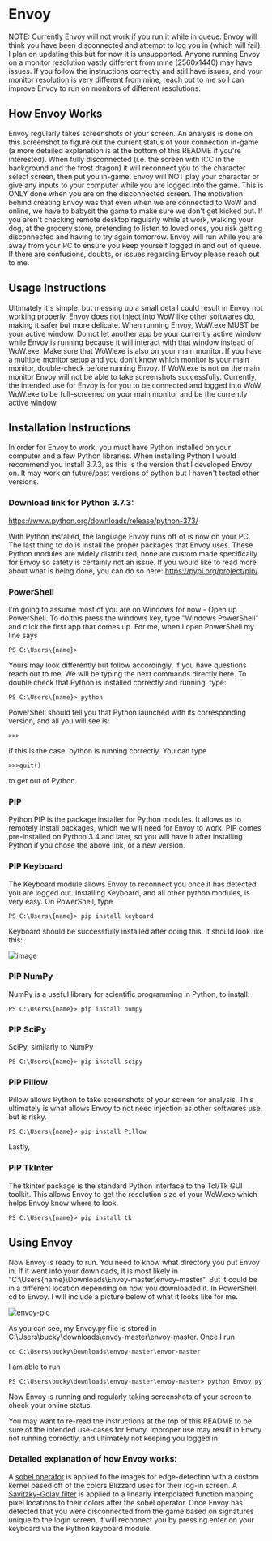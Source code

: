 # Envoy

NOTE: Currently Envoy will not work if you run it while in queue. Envoy will think you have been disconnected and attempt to log you in (which will fail). I plan on updating this but for now it is unsupported. Anyone running Envoy on a monitor resolution vastly different from mine (2560x1440) may have issues. If you follow the instructions correctly and still have issues, and your monitor resolution is very different from mine, reach out to me so I can improve Envoy to run on monitors of different resolutions.

## How Envoy Works

Envoy regularly takes screenshots of your screen. An analysis is done on this screenshot to figure out the current status of your connection in-game (a more detailed explanation is at the bottom of this README if you're interested). When fully disconnected (i.e. the screen with ICC in the background and the frost dragon) it will reconnect you to the character select screen, then put you in-game. Envoy will NOT play your character or give any inputs to your computer while you are logged into the game. This is ONLY done when you are on the disconnected screen. The motivation behind creating Envoy was that even when we are connected to WoW and online, we have to babysit the game to make sure we don't get kicked out. If you aren't checking remote desktop regularly while at work, walking your dog, at the grocery store, pretending to listen to loved ones, you risk getting disconnected and having to try again tomorrow. Envoy will run while you are away from your PC to ensure you keep yourself logged in and out of queue. If there are confusions, doubts, or issues regarding Envoy please reach out to me.

## Usage Instructions

Ultimately it's simple, but messing up a small detail could result in Envoy not working properly. Envoy does not inject into WoW like other softwares do, making it safer but more delicate. When running Envoy, WoW.exe MUST be your active window. Do not let another app be your currently active window while Envoy is running because it will interact with that window instead of WoW.exe. Make sure that WoW.exe is also on your main monitor. If you have a multiple monitor setup and you don't know which monitor is your main monitor, double-check before running Envoy. If WoW.exe is not on the main monitor Envoy will not be able to take screenshots successfully. Currently, the intended use for Envoy is for you to be connected and logged into WoW, WoW.exe to be full-screened on your main monitor and be the currently active window.

## Installation Instructions 

In order for Envoy to work, you must have Python installed on your computer and a few Python libraries. When installing Python I would recommend you install 3.7.3, as this is the version that I developed Envoy on. It may work on future/past versions of python but I haven't tested other versions.

### Download link for Python 3.7.3:
https://www.python.org/downloads/release/python-373/

With Python installed, the language Envoy runs off of is now on your PC. The last thing to do is install the proper packages that Envoy uses. These Python modules are widely distributed, none are custom made specifically for Envoy so safety is certainly not an issue. If you would like to read more about what is being done, you can do so here: https://pypi.org/project/pip/

### PowerShell
I'm going to assume most of you are on Windows for now - Open up PowerShell. To do this press the windows key, type "Windows PowerShell" and click the first app that comes up. For me, when I open PowerShell my line says
```
PS C:\Users\{name}>
```
Yours may look differently but follow accordingly, if you have questions reach out to me. We will be typing the next commands directly here. To double check that Python is installed correctly and running, type:
```
PS C:\Users\{name}> python
```

PowerShell should tell you that Python launched with its corresponding version, and all you will see is:
```
>>>
```
If this is the case, python is running correctly. You can type
```
>>>quit()
```
to get out of Python.

### PIP
Python PIP is the package installer for Python modules. It allows us to remotely install packages, which we will need for Envoy to work. PIP comes pre-installed on Python 3.4 and later, so you will have it after installing Python if you chose the above link, or a new version.

### PIP Keyboard
The Keyboard module allows Envoy to reconnect you once it has detected you are logged out. Installing Keyboard, and all other python modules, is very easy. On PowerShell, type
```
PS C:\Users\{name}> pip install keyboard
```
Keyboard should be successfully installed after doing this.
It should look like this:

![image](https://user-images.githubusercontent.com/115406246/194773896-ad25b026-d095-4a76-8814-954c728299d1.png)

### PIP NumPy
NumPy is a useful library for scientific programming in Python, to install:
```
PS C:\Users\{name}> pip install numpy
```

### PIP SciPy
SciPy, similarly to NumPy
```
PS C:\Users\{name}> pip install scipy
```

### PIP Pillow
Pillow allows Python to take screenshots of your screen for analysis. This ultimately is what allows Envoy to not need injection as other softwares use, but is risky.
```
PS C:\Users\{name}> pip install Pillow
```

Lastly,
### PIP TkInter
The tkinter package is the standard Python interface to the Tcl/Tk GUI toolkit. This allows Envoy to get the resolution size of your WoW.exe which helps Envoy know where to look.
```
PS C:\Users\{name}> pip install tk
```

## Using Envoy
Now Envoy is ready to run. You need to know what directory you put Envoy in. If it went into your downloads, it is most likely in "C:\Users\{name}\Downloads\Envoy-master\envoy-master". But it could be in a different location depending on how you downloaded it. In PowerShell, cd to Envoy. I will include a picture below of what it looks like for me.

![envoy-pic](https://user-images.githubusercontent.com/115406246/194773482-775508c7-924b-458b-8b87-72b3f7b96eb5.png)

As you can see, my Envoy.py file is stored in C:\Users\bucky\downloads\envoy-master\envoy-master. Once I run
```
cd C:\Users\bucky\Downloads\envoy-master\envor-master
```
I am able to run
```
PS C:\Users\bucky\downloads\envoy-master\envoy-master> python Envoy.py
```
Now Envoy is running and regularly taking screenshots of your screen to check your online status.

You may want to re-read the instructions at the top of this README to be sure of the intended use-cases for Envoy. Improper use may result in Envoy not running correctly, and ultimately not keeping you logged in.


### Detailed explanation of how Envoy works:
A [sobel operator](https://en.wikipedia.org/wiki/Sobel_operator) is applied to the images for edge-detection with a custom kernel based off of the colors Blizzard uses for their log-in screen. A [Savitzky–Golay filter](https://en.wikipedia.org/wiki/Savitzky%E2%80%93Golay_filter) is applied to a linearly interpolated function mapping pixel locations to their colors after the sobel operator. Once Envoy has detected that you were disconnected from the game based on signatures unique to the login screen, it will reconnect you by pressing enter on your keyboard via the Python keyboard module.
